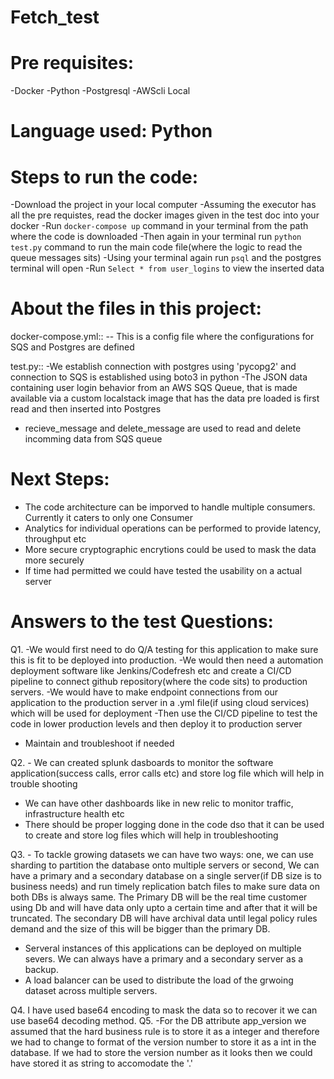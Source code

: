 # Fetch_test
# Pre requisites:
-Docker
-Python
-Postgresql
-AWScli Local

# Language used: Python

# Steps to run the code:
-Download the project in your local computer
-Assuming the executor has all the pre requistes, read the docker images given in the test doc into your docker
-Run ```docker-compose up``` command in your terminal from the path where the code is downloaded
-Then again in your terminal run ```python test.py``` command to run the main code file(where the logic to read the queue messages sits)
-Using your terminal again run ```psql``` and the postgres terminal will open
-Run ```Select * from user_logins``` to view the inserted data 

# About the files in this project:
docker-compose.yml::
-- This is a config file where the configurations for SQS and Postgres are defined

test.py::
-We establish connection with postgres using 'pycopg2' and connection to SQS is established using boto3 in python
-The JSON data containing user login behavior from an AWS SQS Queue, that is made available via a custom localstack image that has the data pre loaded is first read and then inserted into Postgres
- recieve_message and delete_message are used to read and delete incomming data from SQS queue

# Next Steps:
- The code architecture can be imporved to handle multiple consumers. Currently it caters to only one Consumer
- Analytics for individual operations can be performed to provide latency, throughput etc
- More secure cryptographic encrytions could be used to mask the data more securely
- If time had permitted we could have tested the usability on a actual server

# Answers to the test Questions:
Q1. -We would first need to do Q/A testing for this application to make sure this is fit to be deployed into production.
-We would then need a automation deployment software like Jenkins/Codefresh etc and create a CI/CD pipeline to connect github repository(where the code sits) to production servers. 
-We would have to make endpoint connections from our application to the production server in a .yml file(if using cloud services) which will be used for deployment
-Then use the CI/CD pipeline to test the code in lower production levels and then deploy it to production server
- Maintain and troubleshoot if needed

Q2. - We can  created splunk dasboards to monitor the software application(success calls, error calls etc) and store log file which will help in trouble         shooting
   - We can have other dashboards like in new relic to monitor traffic, infrastructure health etc
   - There should be proper logging done in the code dso that it can be used to create and store log files which will help in troubleshooting

Q3. - To tackle growing datasets we can have two ways: one, we can use sharding to partition the database onto multiple servers or second, We can have a primary and a secondary database on a single server(if DB size is to business needs) and run timely replication batch files to make sure data on both DBs is always same. The Primary DB will be the real time customer using Db and will have data only upto a certain time and after that it will be truncated. The secondary DB will have archival data until legal policy rules demand and the size of this will be bigger than the primary DB.  
 - Serveral instances of this applications can be deployed on multiple severs. We can always have a primary and a secondary server as a backup.
 - A load balancer can be used to distribute the load of the grwoing dataset across multiple servers.

Q4. I have used base64 encoding to mask the data so to recover it we can use base64 decoding method.
Q5. -For the DB attribute app_version we assumed that the hard business rule is to store it as a integer and therefore we had to change to format of the version number to store it as a int in the database. If we had to store the version number as it looks then we could have stored it as string to accomodate the '.' 
